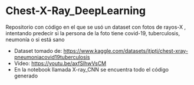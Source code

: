 # Chest-X-Ray_DeepLearning
Repositorio con código en el que se usó un dataset con fotos de rayos-X , intentando predecir si la persona de la foto tiene covid-19, tuberculosis, neumonía o si está sano
- Dataset tomado de: https://www.kaggle.com/datasets/jtiptj/chest-xray-pneumoniacovid19tuberculosis 
- Video: https://youtu.be/axfSlhwVsCM
- En la notebook llamada X-ray_CNN se encuentra todo el código generado
